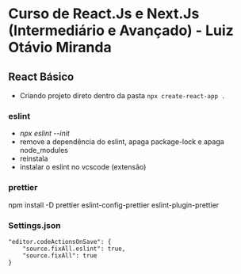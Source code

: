 # Curso de React.Js e Next.Js (Intermediário e Avançado) - Luiz Otávio Miranda

## React Básico

-   Criando projeto direto dentro da pasta `npx create-react-app .`

### eslint

-   _npx eslint --init_
-   remove a dependência do eslint, apaga package-lock e apaga node_modules
-   reinstala
-   instalar o eslint no vcscode (extensão)

<!-- $ npx eslint src/**/*.jsx --fix -->

### prettier

npm install -D prettier eslint-config-prettier eslint-plugin-prettier

### Settings.json

    "editor.codeActionsOnSave": {
        "source.fixAll.eslint": true,
        "source.fixAll": true
    }
